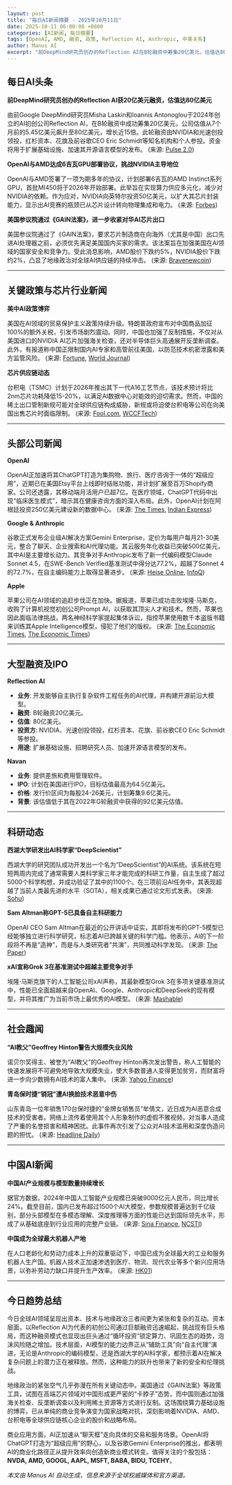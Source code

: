 ```yaml
---
layout: post
title: "每日AI新闻摘要 - 2025年10月11日"
date: 2025-10-11 06:00:00 +0800
categories: [AI新闻, 每日摘要]
tags: [OpenAI, AMD, 融资, 政策, Reflection AI, Anthropic, 中美关系]
author: Manus AI
excerpt: "前DeepMind研究员创办的Reflection AI在B轮融资中筹集20亿美元，估值达80亿美元；OpenAI与AMD达成多年期协议，将部署6吉瓦AMD GPU；美国参议院通过《GAIN法案》，限制对华AI芯片出口。"
---
```


## 每日AI头条

**前DeepMind研究员创办的Reflection AI获20亿美元融资，估值达80亿美元**

由前Google DeepMind研究员Misha Laskin和Ioannis Antonoglou于2024年创立的AI初创公司Reflection AI，在B轮融资中成功筹集20亿美元，公司估值从7个月前的5.45亿美元飙升至80亿美元，增长近15倍。此轮融资由NVIDIA和光速创投领投，红杉资本、花旗及前谷歌CEO Eric Schmidt等知名机构和个人参投。资金将用于扩展基础设施、加速其开源语言模型的发布。 (来源: [Pulse 2.0](https://pulse2.com/reflection-ai-secures-2-billion-series-b-for-building-autonomous-coding-agents-and-frontier-models/))

**OpenAI与AMD达成6吉瓦GPU部署协议，挑战NVIDIA主导地位**

OpenAI与AMD签署了一项为期多年的协议，计划部署6吉瓦的AMD Instinct系列GPU，首批MI450将于2026年开始部署。此举旨在实现算力供应多元化，减少对NVIDIA的依赖。作为应对，NVIDIA向英特尔投资50亿美元，以扩大其芯片封装能力，显示出AI竞赛的瓶颈已从芯片设计转向物理集成和电力。 (来源: [Forbes](https://www.forbes.com/sites/viviantoh/2025/10/11/ai-race-escalated-us-tighten-chip-loop-as-china-bets-on-open-source/))

**美国参议院通过《GAIN法案》，进一步收紧对华AI芯片出口**

美国参议院通过了《GAIN法案》，要求芯片制造商在向海外（尤其是中国）出口先进AI处理器之前，必须优先满足美国国内买家的需求。该法案旨在加强美国在AI领域的国家安全和竞争力。受此消息影响，AMD股价下跌约5%，NVIDIA股价下跌约2%，凸显了地缘政治对全球AI供应链的持续冲击。 (来源: [Bravenewcoin](https://bravenewcoin.com/news/gain-act-senate-passes-ai-chip-priority-bill-that-could-impact-crypto-mining))

---

## 关键政策与芯片行业新闻

**美中AI政策博弈**

美国在AI领域的贸易保护主义政策持续升级。特朗普政府宣布对中国商品加征100%的额外关税，引发市场剧烈震动。同时，中国也加强了反制措施，不仅对从美国进口的NVIDIA AI芯片加强海关检查，还对半导体巨头高通展开反垄断调查。此外，有报道称中国正限制国内AI专家和高管前往美国，以防范技术机密泄露和美方监管风险。 (来源: [Fortune](https://fortune.com/2025/10/11/trump-china-tariffs-ai-bubble-federal-government-shutdown-perfect-storm/), [World Journal](https://www.worldjournal.com/wj/story/124277/9063688))

**芯片供应链动态**

台积电（TSMC）计划于2026年推出其下一代A16工艺节点，该技术预计将比2nm芯片功耗降低15-20%，以满足AI数据中心对能效的迫切需求。然而，中国的稀土出口管制新规可能对全球供应链构成威胁，新规或将迫使台积电等公司在向美国出售芯片时面临限制。 (来源: [Fool.com](https://www.fool.com/investing/2025/10/11/semiconductor-sales-could-keep-soaring-in-2026-1-t/), [WCCFTech](https://wccftech.com/tsmc-could-be-barred-from-selling-chips-to-the-us-under-china-rare-earths-export-control/))

---

## 头部公司新闻

**OpenAI**

OpenAI正加速将其ChatGPT打造为集购物、旅行、医疗咨询于一体的“超级应用”，近期已在美国Etsy平台上线即时结账功能，并计划扩展至百万Shopify商家。公司还透露，其移动端月活用户已超7亿。在医疗领域，ChatGPT代码中出现“临床医生模式”，暗示其在健康咨询方面的深入布局。此外，OpenAI计划在阿根廷投资250亿美元建设新的数据中心。 (来源: [The Times](https://www.thetimes.com/business-money/companies/article/chatgpt-is-just-the-start-sam-altman-wants-to-create-a-super-app-ln035sptn), [Indian Express](https://indianexpress.com/article/technology/tech-news-technology/openais-chatgpt-code-suggests-clinician-mode-for-healthcare-10301226/))

**Google & Anthropic**

谷歌正式发布企业级AI解决方案Gemini Enterprise，定价为每用户每月21-30美元，整合了聊天、企业搜索和AI代理功能。其云服务年化收益已突破500亿美元，其中AI是主要增长动力。其竞争对手Anthropic发布了新一代编码模型Claude Sonnet 4.5，在SWE-Bench Verified基准测试中得分达77.2%，超越了Sonnet 4的72.7%，在自主编码能力上取得显著进步。 (来源: [Heise Online](https://www.heise.de/en/news/Google-s-Gemini-Enterprise-platform-aims-to-break-down-AI-silos-in-companies-10750771.html), [InfoQ](https://www.infoq.com/news/2025/10/claude-sonnet-4-5/))

**Apple**

苹果公司在AI领域的追赶步伐正在加快。据报道，苹果已成功击败埃隆·马斯克，收购了计算机视觉初创公司Prompt AI，以获取其顶尖人才和技术。然而，苹果也因此面临法律挑战，两名神经科学家提起集体诉讼，指控苹果使用数千本盗版书籍来训练其Apple Intelligence模型，侵犯了他们的版权。 (来源: [The Economic Times](https://m.economictimes.com/tech/artificial-intelligence/apple-eyeing-top-talent-technology-from-visual-intelligence-startup-prompt-ai-report/articleshow/124479848.cms), [The Economic Times](https://m.economictimes.com/tech/technology/apple-sued-over-use-of-copyrighted-books-to-train-apple-intelligence/articleshow/124469325.cms))

---

## 大型融资及IPO

**Reflection AI**

- **业务**: 开发能够自主执行复杂软件工程任务的AI代理，并构建开源前沿大模型。
- **融资**: B轮融资20亿美元。
- **估值**: 80亿美元。
- **投资方**: NVIDIA、光速创投领投，红杉资本、花旗、前谷歌CEO Eric Schmidt等参投。
- **用途**: 扩展基础设施、招聘研究人员、加速开源语言模型的发布。

**Navan**

- **业务**: 提供差旅和费用管理软件。
- **IPO**: 计划在美国进行IPO，目标估值最高为64.5亿美元。
- **价格**: 发行价区间为每股24-26美元，计划筹集9.6亿美元。
- **背景**: 该估值低于其在2022年G轮融资中获得的92亿美元估值。

---

## 科研动态

**西湖大学研发出AI科学家“DeepScientist”**

西湖大学的研究团队成功开发出一个名为“DeepScientist”的AI系统。该系统在短短两周内完成了通常需要人类科学家三年才能完成的科研工作量，自主生成了超过5000个科学构想，并成功验证了其中的1100个。在三项前沿AI任务中，其表现超越了当前人类最先进的水平（SOTA），相关成果已通过论文形式发表。 (来源: [Sohu](https://www.sohu.com/a/942792955_362225))

**Sam Altman称GPT-5已具备自主科研能力**

OpenAI CEO Sam Altman在最近的公开讲话中证实，其即将发布的GPT-5模型已经能够独立进行科学研究，标志着AI已跨越关键的科学门槛。他表示，AI的下一阶段将不再是“造神”，而是与人类研究者“共演”，共同推动科学发现。 (来源: [The Paper](https://www.thepaper.cn/newsDetail_forward_31756513))

**xAI宣称Grok 3在基准测试中超越主要竞争对手**

埃隆·马斯克旗下的人工智能公司xAI声称，其最新模型Grok 3在多项关键基准测试中，性能已全面超越来自OpenAI、Google、Anthropic和DeepSeek的现有模型，并将其推广为当前市场上最优秀的AI模型。 (来源: [Mashable](https://mashable.com/article/grok-3-versus-chatgpt-deepseek-ai-rivals-comparison))

---

## 社会趣闻

**“AI教父”Geoffrey Hinton警告大规模失业风险**

诺贝尔奖得主、被誉为“AI教父”的Geoffrey Hinton再次发出警告，称人工智能的快速发展将不可避免地导致大规模失业，使大多数普通人变得更加贫穷，而财富将进一步向少数拥有AI技术的富人集中。 (来源: [Yahoo Finance](https://finance.yahoo.com/news/see-why-godfather-ai-says-103707095.html))

**青岛保时捷“销冠”遭AI换脸技术恶意中伤**

山东青岛一位年销售170台保时捷的“金牌女销售员”牟倩文，近日成为AI恶意合成技术的受害者。网络上流传着使用其个人形象制作的虚假不雅视频，对当事人造成了严重的名誉损害和精神困扰。此事件再次引发了公众对AI技术滥用和深度伪造问题的担忧。 (来源: [Headline Daily](https://www.stheadline.com/realtime-china/3507467/))

---

## 中国AI新闻

**中国AI产业规模与模型数量持续增长**

据官方数据，2024年中国人工智能产业规模已突破9000亿元人民币，同比增长24%。截至目前，国内已发布超过1500个AI大模型，参数规模普遍达到千亿级别，部分头部模型在多模态理解、深度推理等方面的性能已达到国际领先水平，形成了从基础底座到行业应用的完整产业链。 (来源: [Sina Finance](https://t.cj.sina.com.cn/articles/view/1643971635/m61fd043303301566w?from=tech), [NCSTI](https://www.ncsti.gov.cn/kjdt/kjrd/))

**中国成为全球最大机器人产地**

在人口老龄化和劳动力成本上升的双重驱动下，中国已成为全球最大的工业和服务机器人生产国。机器人技术正加速渗透到医疗、物流、现代农业等多个新兴应用场景，以弥补劳动力缺口并提升生产效率。 (来源: [HK01](https://www.hk01.com/%E8%97%9D%E6%96%87%E4%B8%AD%E5%9C%8B/60284181/%E4%B8%AD%E5%9C%8B%E6%88%90%E5%85%A8%E7%90%83%E6%9C%80%E5%A4%A7%E6%A9%9F%E6%A2%B0%E4%BA%BA%E7%94%A2%E5%9C%B0-%E7%82%BA%E4%BD%95%E8%83%BD%E7%A9%A9%E5%B1%85%E7%AC%AC%E4%B8%80))

---

## 今日趋势总结

今日全球AI领域呈现出资本、技术与地缘政治三者间更为紧张和复杂的互动。资本层面，以Reflection AI为代表的初创公司通过巨额融资迅速崛起，挑战现有巨头格局，而这种融资模式也显现出巨头通过“循环投资”锁定算力、巩固生态的趋势，泡沫风险随之增加。技术层面，AI模型的能力边界正从“辅助工具”向“自主代理”演进，无论是Anthropic的编码模型，还是西湖大学的AI科学家，都预示着AI在解决复杂问题上的潜力正在被释放。然而，这种能力的跃升也带来了新的安全和伦理挑战。

地缘政治的紧张空气几乎弥漫在所有关键动态中。美国通过《GAIN法案》等政策工具，试图在高端芯片领域对中国形成更严密的“卡脖子”态势，而中国则通过加强海关检查、反垄断调查以及利用稀土资源等方式进行反制。这场围绕算力基础设施的博弈，已从单纯的商业竞争演变为国家战略对抗，深刻影响着NVIDIA、AMD、台积电等全球供应链核心企业的股价和战略布局。

商业应用方面，AI正加速从“聊天框”走向具体的交易和服务场景。OpenAI将ChatGPT打造为“超级应用”的野心，以及谷歌Gemini Enterprise的推出，都表明AI的商业化路径正从提升效率向创造新商业模式转变。值得关注的个股包括：**NVDA, AMD, GOOGL, AAPL, MSFT, BABA, BIDU, TCEHY**。

*本文由 Manus AI 自动生成，信息来源于全球权威媒体和官方渠道。*

